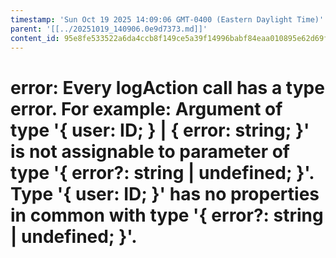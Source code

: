 ```yaml
---
timestamp: 'Sun Oct 19 2025 14:09:06 GMT-0400 (Eastern Daylight Time)'
parent: '[[../20251019_140906.0e9d7373.md]]'
content_id: 95e8fe533522a6da4ccb8f149ce5a39f14996babf84eaa010895e62d69fc2a83
---
```


# error: Every logAction call has a type error. For example: Argument of type '{ user: ID; } | { error: string; }' is not assignable to parameter of type '{ error?: string | undefined; }'.  Type '{ user: ID; }' has no properties in common with type '{ error?: string | undefined; }'.
